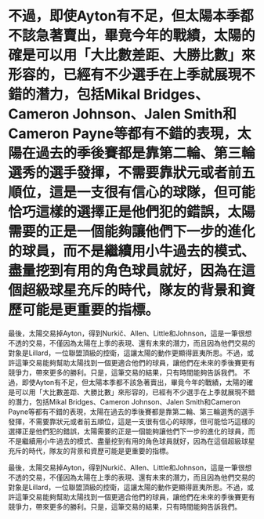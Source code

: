 # 不過，即使Ayton有不足，但太陽本季都不該急著賣出，畢竟今年的戰績，太陽的確是可以用「大比數差距、大勝比數」來形容的，已經有不少選手在上季就展現不錯的潛力，包括Mikal Bridges、Cameron Johnson、Jalen Smith和Cameron Payne等都有不錯的表現，太陽在過去的季後賽都是靠第二輪、第三輪選秀的選手發揮，不需要靠狀元或者前五順位，這是一支很有信心的球隊，但可能恰巧這樣的選擇正是他們犯的錯誤，太陽需要的正是一個能夠讓他們下一步的進化的球員，而不是繼續用小牛過去的模式、盡量挖到有用的角色球員就好，因為在這個超級球星充斥的時代，隊友的背景和資歷可能是更重要的指標。

最後，太陽交易掉Ayton，得到Nurkič、Allen、Little和Johnson，這是一筆很想不透的交易，不僅因為太陽在上季的表現、還有未來的潛力，而且因為他們交易的對象是Lillard，一位聯盟頂級的控衛，這讓太陽的動作更顯得匪夷所思。不過，或許這筆交易能夠幫助太陽找到一個更適合他們的球員，讓他們在未來的季後賽更有競爭力，帶來更多的勝利。只是，這筆交易的結果，只有時間能夠告訴我們。 
 不過，即使Ayton有不足，但太陽本季都不該急著賣出，畢竟今年的戰績，太陽的確是可以用「大比數差距、大勝比數」來形容的，已經有不少選手在上季就展現不錯的潛力，包括Mikal Bridges、Cameron Johnson、Jalen Smith和Cameron Payne等都有不錯的表現，太陽在過去的季後賽都是靠第二輪、第三輪選秀的選手發揮，不需要靠狀元或者前五順位，這是一支很有信心的球隊，但可能恰巧這樣的選擇正是他們犯的錯誤，太陽需要的正是一個能夠讓他們下一步的進化的球員，而不是繼續用小牛過去的模式、盡量挖到有用的角色球員就好，因為在這個超級球星充斥的時代，隊友的背景和資歷可能是更重要的指標。

最後，太陽交易掉Ayton，得到Nurkič、Allen、Little和Johnson，這是一筆很想不透的交易，不僅因為太陽在上季的表現、還有未來的潛力，而且因為他們交易的對象是Lillard，一位聯盟頂級的控衛，這讓太陽的動作更顯得匪夷所思。不過，或許這筆交易能夠幫助太陽找到一個更適合他們的球員，讓他們在未來的季後賽更有競爭力，帶來更多的勝利。只是，這筆交易的結果，只有時間能夠告訴我們。